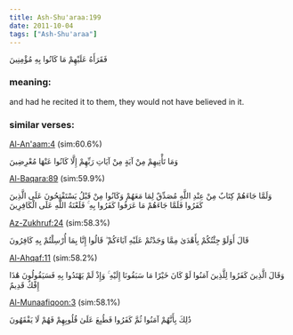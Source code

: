 ```yaml
---
title: Ash-Shu'araa:199
date: 2011-10-04
tags: ["Ash-Shu'araa"]
---
```

فَقَرَأَهُ عَلَيْهِمْ مَا كَانُوا بِهِ مُؤْمِنِينَ
### meaning: 
and had he recited it to them, they would not have believed in it.
### similar verses: 

[Al-An'aam:4](/6/4) (sim:60.6%)

وَمَا تَأْتِيهِمْ مِنْ آيَةٍ مِنْ آيَاتِ رَبِّهِمْ إِلَّا كَانُوا عَنْهَا مُعْرِضِينَ

[Al-Baqara:89](/2/89) (sim:59.9%)

وَلَمَّا جَاءَهُمْ كِتَابٌ مِنْ عِنْدِ اللَّهِ مُصَدِّقٌ لِمَا مَعَهُمْ وَكَانُوا مِنْ قَبْلُ يَسْتَفْتِحُونَ عَلَى الَّذِينَ كَفَرُوا فَلَمَّا جَاءَهُمْ مَا عَرَفُوا كَفَرُوا بِهِ ۚ فَلَعْنَةُ اللَّهِ عَلَى الْكَافِرِينَ

[Az-Zukhruf:24](/43/24) (sim:58.3%)

قَالَ أَوَلَوْ جِئْتُكُمْ بِأَهْدَىٰ مِمَّا وَجَدْتُمْ عَلَيْهِ آبَاءَكُمْ ۖ قَالُوا إِنَّا بِمَا أُرْسِلْتُمْ بِهِ كَافِرُونَ

[Al-Ahqaf:11](/46/11) (sim:58.2%)

وَقَالَ الَّذِينَ كَفَرُوا لِلَّذِينَ آمَنُوا لَوْ كَانَ خَيْرًا مَا سَبَقُونَا إِلَيْهِ ۚ وَإِذْ لَمْ يَهْتَدُوا بِهِ فَسَيَقُولُونَ هَٰذَا إِفْكٌ قَدِيمٌ

[Al-Munaafiqoon:3](/63/3) (sim:58.1%)

ذَٰلِكَ بِأَنَّهُمْ آمَنُوا ثُمَّ كَفَرُوا فَطُبِعَ عَلَىٰ قُلُوبِهِمْ فَهُمْ لَا يَفْقَهُونَ
